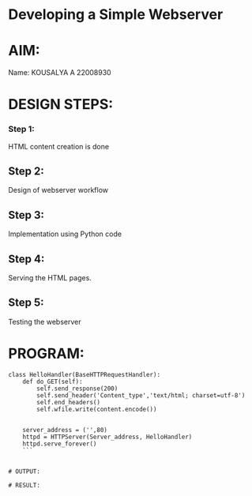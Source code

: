 # Developing a Simple Webserver

# AIM:

Name: KOUSALYA A 22008930

# DESIGN STEPS:

### Step 1:

HTML content creation is done

## Step 2:

Design of webserver workflow

## Step 3:

Implementation using Python code

## Step 4:

Serving the HTML pages.

## Step 5:

Testing the webserver

# PROGRAM:
```
class HelloHandler(BaseHTTPRequestHandler):
    def do_GET(self):
        self.send_response(200)
        self.send_header('Content_type','text/html; charset=utf-8')
        self.end_headers()
        self.wfile.write(content.encode())


    server_address = ('',80)
    httpd = HTTPServer(Server_address, HelloHandler)
    httpd.serve_forever()
    ```


# OUTPUT:

# RESULT:


